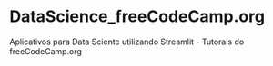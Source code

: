 # DataScience_freeCodeCamp.org
Aplicativos para Data Sciente utilizando Streamlit - Tutorais do freeCodeCamp.org

